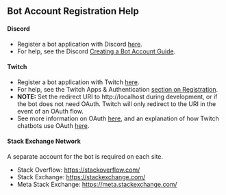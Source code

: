 ## Bot Account Registration Help
#### Discord
* Register a bot application with Discord [here](https://discordapp.com/developers/applications/).
* For help, see the Discord [Creating a Bot Account Guide](https://discordpy.readthedocs.io/en/rewrite/discord.html).

#### Twitch
* Register a bot application with Twitch [here](https://glass.twitch.tv/console/apps/create).
* For help, see the Twitch Apps & Authentication [section on Registration](https://dev.twitch.tv/docs/authentication/#registration).
* **NOTE:** Set the redirect URI to http://localhost during development, or if the bot does not need OAuth. Twitch will only redirect to the URI in the event of an OAuth flow.
 * See more information on OAuth [here](https://dev.twitch.tv/docs/authentication/getting-tokens-oauth/), and an explanation of how Twitch chatbots use OAuth [here](https://dev.twitch.tv/docs/irc/).

#### Stack Exchange Network
A separate account for the bot is required on each site.
* Stack Overflow: https://stackoverflow.com/
* Stack Exchange: https://stackexchange.com/
* Meta Stack Exchange: https://meta.stackexchange.com/
